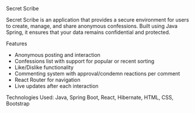 Secret Scribe


Secret Scribe is an application that provides a secure environment for users to create, manage, and share anonymous confessions. Built using Java Spring, it ensures that your data remains confidential and protected.

Features

- Anonymous posting and interaction
-  Confessions list with support for popular or recent sorting
-  Like/Dislike functionality
-  Commenting system with approval/condemn reactions per comment
-  React Router for navigation
-  Live updates after each interaction

Technologies Used: Java, Spring Boot, React, Hibernate, HTML, CSS, Bootstrap
